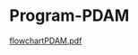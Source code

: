 # Program-PDAM
[flowchartPDAM.pdf](https://github.com/athayapurnama02/Program-PDAM/files/9844572/flowchartPDAM.pdf)
